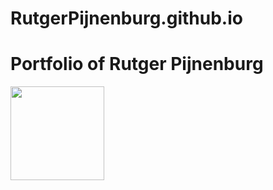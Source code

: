 # RutgerPijnenburg.github.io
Portfolio of Rutger Pijnenburg
======
<img src="https://user-images.githubusercontent.com/132466058/236674390-6ddaf145-85cf-4e9a-9d7a-30132e08f332.png" width="150">
